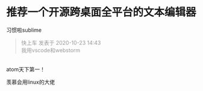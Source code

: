 # 推荐一个开源跨桌面全平台的文本编辑器


习惯啦sublime<img src="static/image/smiley/default/lol.gif" smilieid="12" border="0" alt="" />

<div class="quote"><blockquote><font color="#999999">快上车 发表于 2020-10-23 14:43</font><br />
<font color="#999999">我用vscode和webstorm</font></blockquote></div><br />
atom天下第一！

羡慕会用linux的大佬
